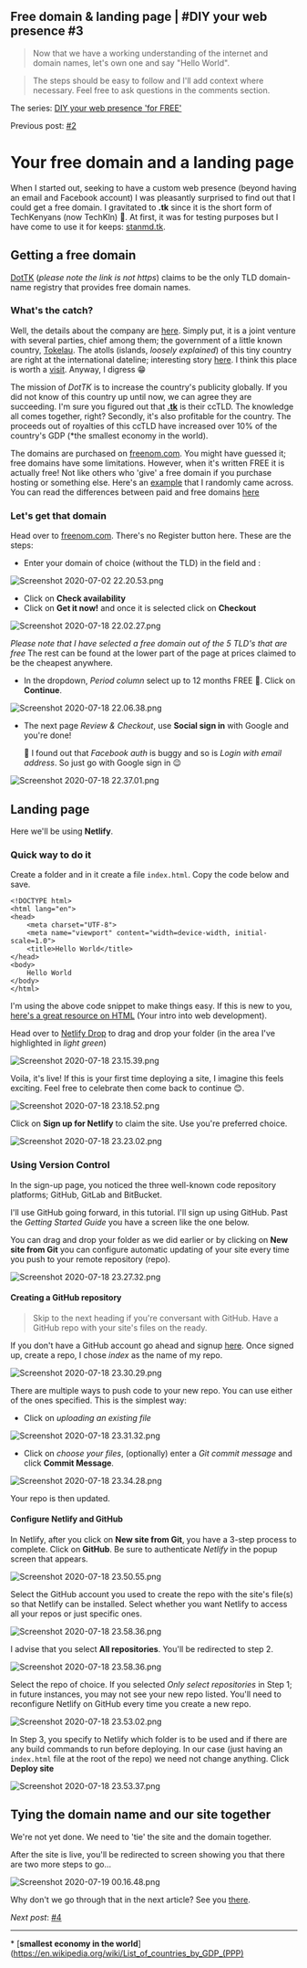 ## Free domain & landing page | #DIY your web presence #3

> Now that we have a working understanding of the internet and domain names, let's own one and say "Hello World". 

> The steps should be easy to follow and I'll add context where necessary. Feel free to ask questions in the comments section.

The series: [DIY your web presence 'for FREE'](https://hashnode.com/series/diy-your-web-presence-ck7g1z1fe00uands17162bkc4)

Previous post: [#2](https://blog.techkln.org/the-internet-and-domain-names-or-diy-your-web-presence-2-ck9fla6vi06bdcxs11e0oosfd)

# Your free domain and a landing page

When I started out, seeking to have a custom web presence (beyond having an email and Facebook account) I was pleasantly surprised to find out that I could get a free domain. I gravitated to **.tk** since it is the short form of TechKenyans (now TechKln) 💪. At first, it was for testing purposes but I have come to use it for keeps: [stanmd.tk](https://stanmd.tk).

## Getting a free domain

[DotTK](http://www.dot.tk/) (_please note the link is not https_) claims to be the only TLD domain-name registry that provides free domain names.

### What's the catch?
Well, the details about the company are [here](http://www.dot.tk/en/aboutdottk.html). Simply put, it is a joint venture with several parties, chief among them; the government of a little known country, [Tokelau](https://en.wikipedia.org/wiki/Tokelau). The atolls (islands, _loosely explained_) of this tiny country are right at the international dateline; interesting story [here](https://www.bbc.com/news/world-asia-16351377). I think this place is worth a [visit](https://www.youtube.com/results?search_query=visit+Tokelau). Anyway, I digress 😁

The mission of *DotTK* is to increase the country's publicity globally. If you did not know of this country up until now, we can agree they are succeeding. I'm sure you figured out that [**.tk**](https://en.wikipedia.org/wiki/.tk) is their ccTLD. The knowledge all comes together, right? Secondly, it's also profitable for the country. The proceeds out of royalties of this ccTLD have increased over 10% of the country's GDP (\*the smallest economy in the world).

The domains are purchased on [freenom.com](https://www.freenom.com/). You might have guessed it; free domains have some limitations. However, when it's written FREE it is actually free! Not like others who 'give' a free domain if you purchase hosting or something else. Here's an [example](https://www.hostinger.com/free-domain) that I randomly came across. You can read the differences between paid and free domains [here](https://www.freenom.com/en/freeandpaiddomains.html)

### Let's get that domain
Head over to [freenom.com](https://www.freenom.com). There's no Register button here. These are the steps:
- Enter your domain of choice (without the TLD) in the field and :

![Screenshot 2020-07-02 22.20.53.png](https://cdn.hashnode.com/res/hashnode/image/upload/v1593717730321/oHWadsRso.png)

- Click on **Check availability**
- Click on **Get it now!** and once it is selected click on **Checkout**

![Screenshot 2020-07-18 22.02.27.png](https://cdn.hashnode.com/res/hashnode/image/upload/v1595099233219/IYNg6lOc4.png)

_Please note that I have selected a free domain out of the 5 TLD's that are free_ The rest can be found at the lower part of the page at prices claimed to be the cheapest anywhere.

- In the dropdown, *Period column* select up to 12 months FREE 🎉. Click on **Continue**. 

![Screenshot 2020-07-18 22.06.38.png](https://cdn.hashnode.com/res/hashnode/image/upload/v1595099267461/ebi8oGzOa.png)

- The next page _Review & Checkout_, use **Social sign in** with Google and you're done!

    🚨 I found out that *Facebook auth* is buggy and so is *Login with email address*. So just go with Google sign in 😉


![Screenshot 2020-07-18 22.37.01.png](https://cdn.hashnode.com/res/hashnode/image/upload/v1595101347647/1LU3vmlGR.png)

## Landing page

Here we'll be using **Netlify**.

### Quick way to do it

Create a folder and in it create a file `index.html`. Copy the code below and save.

```
<!DOCTYPE html>
<html lang="en">
<head>
    <meta charset="UTF-8">
    <meta name="viewport" content="width=device-width, initial-scale=1.0">
    <title>Hello World</title>
</head>
<body>
    Hello World
</body>
</html>
```

I'm using the above code snippet to make things easy. If this is new to you, [here's a great resource on HTML](https://developer.mozilla.org/en-US/docs/Web/HTML) (Your intro into web development).

Head over to [Netlify Drop](https://app.netlify.com/drop) to drag and drop your folder (in the area I've highlighted in _light green_)

![Screenshot 2020-07-18 23.15.39.png](https://cdn.hashnode.com/res/hashnode/image/upload/v1595103475475/VtdkQrjpT.png)

Voila, it's live! If this is your first time deploying a site, I imagine this feels exciting. Feel free to celebrate then come back to continue 😊.

![Screenshot 2020-07-18 23.18.52.png](https://cdn.hashnode.com/res/hashnode/image/upload/v1595103562353/p0OaWLeSe.png)

Click on **Sign up for Netlify** to claim the site. Use you're preferred choice.

![Screenshot 2020-07-18 23.23.02.png](https://cdn.hashnode.com/res/hashnode/image/upload/v1595103799386/d6G4BbXua.png)

### Using Version Control

In the sign-up page, you noticed the three well-known code repository platforms; GitHub, GitLab and BitBucket.

I'll use GitHub going forward, in this tutorial. I'll sign up using GitHub. Past the _Getting Started Guide_ you have a screen like the one below.

You can drag and drop your folder as we did earlier or by clicking on **New site from Git** you can configure automatic updating of your site every time you push to your remote repository (repo).

![Screenshot 2020-07-18 23.27.32.png](https://cdn.hashnode.com/res/hashnode/image/upload/v1595104676900/Esc7WDNMv.png)

#### Creating a GitHub repository

> Skip to the next heading if you're conversant with GitHub. Have a GitHub repo with your site's files on the ready.

If you don't have a GitHub account go ahead and signup [here](https://github.com/join). Once signed up, create a repo, I chose _index_ as the name of my repo.

![Screenshot 2020-07-18 23.30.29.png](https://cdn.hashnode.com/res/hashnode/image/upload/v1595104844041/lJPHiV0xJ.png)

There are multiple ways to push code to your new repo. You can use either of the ones specified. This is the simplest way:

- Click on *uploading an existing file*

![Screenshot 2020-07-18 23.31.32.png](https://cdn.hashnode.com/res/hashnode/image/upload/v1595105197611/HiW5QGHrj.png)

- Click on *choose your files*, (optionally) enter a _Git commit message_ and click **Commit Message**.

![Screenshot 2020-07-18 23.34.28.png](https://cdn.hashnode.com/res/hashnode/image/upload/v1595105240417/K8V6COToS.png)

Your repo is then updated.

#### Configure Netlify and GitHub

In Netlify, after you click on **New site from Git**, you have a 3-step process to complete. Click on **GitHub**. Be sure to authenticate *Netlify* in the popup screen that appears.

![Screenshot 2020-07-18 23.50.55.png](https://cdn.hashnode.com/res/hashnode/image/upload/v1595105947977/s4XY6K_3v.png)

Select the GitHub account you used to create the repo with the site's file(s) so that Netlify can be installed. Select whether you want Netlify to access all your repos or just specific ones.

![Screenshot 2020-07-18 23.58.36.png](https://cdn.hashnode.com/res/hashnode/image/upload/v1595106097903/IdMgsyTWj.png)

I advise that you select **All repositories**. You'll be redirected to step 2.

![Screenshot 2020-07-18 23.58.36.png](https://cdn.hashnode.com/res/hashnode/image/upload/v1595106291191/vPto90-7x.png)

Select the repo of choice. If you selected *Only select repositories* in Step 1; in future instances, you may not see your new repo listed. You'll need to reconfigure Netlify on GitHub every time you create a new repo.

![Screenshot 2020-07-18 23.53.02.png](https://cdn.hashnode.com/res/hashnode/image/upload/v1595106239059/_Ol980IQD.png)

In Step 3, you specify to Netlify which folder is to be used and if there are any build commands to run before deploying. In our case (just having an `index.html` file at the root of the repo) we need not change anything. Click **Deploy site**

![Screenshot 2020-07-18 23.53.37.png](https://cdn.hashnode.com/res/hashnode/image/upload/v1595106704151/Vj1J7BL6U.png)

## Tying the domain name and our site together

We're not yet done. We need to 'tie' the site and the domain together.

After the site is live, you'll be redirected to screen showing you that there are two more steps to go...

![Screenshot 2020-07-19 00.16.48.png](https://cdn.hashnode.com/res/hashnode/image/upload/v1595107028795/a3lSPtjQc.png)

Why don't we go through that in the next article? See you [there](https://blog.techkln.org/a-custom-domain-name-on-your-site-and-version-control-or-diy-your-web-presence-4-ckct9iaoa003vx5s1ea21aups).

_Next post_: [#4](https://blog.techkln.org/a-custom-domain-name-on-your-site-and-version-control-or-diy-your-web-presence-4-ckct9iaoa003vx5s1ea21aups)

---
\* [**smallest economy in the world**](https://en.wikipedia.org/wiki/List_of_countries_by_GDP_(PPP)